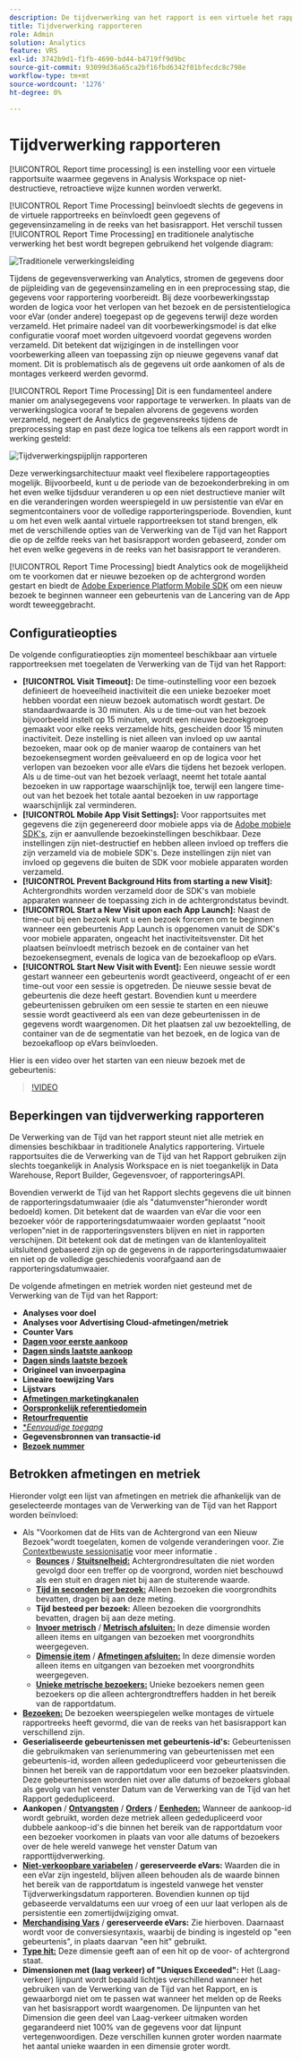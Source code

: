 ```yaml
---
description: De tijdverwerking van het rapport is een virtuele het rapportreeks plaatsen die gegevens om op een niet-destructieve, retroactieve manier toelaat worden verwerkt.
title: Tijdverwerking rapporteren
role: Admin
solution: Analytics
feature: VRS
exl-id: 3742b9d1-f1fb-4690-bd44-b4719ff9d9bc
source-git-commit: 93099d36a65ca2bf16fbd6342f01bfecdc8c798e
workflow-type: tm+mt
source-wordcount: '1276'
ht-degree: 0%

---
```


# Tijdverwerking rapporteren

[!UICONTROL Report time processing] is een instelling voor een virtuele rapportsuite waarmee gegevens in Analysis Workspace op niet-destructieve, retroactieve wijze kunnen worden verwerkt.

[!UICONTROL Report Time Processing] beïnvloedt slechts de gegevens in de virtuele rapportreeks en beïnvloedt geen gegevens of gegevensinzameling in de reeks van het basisrapport. Het verschil tussen [!UICONTROL Report Time Processing] en traditionele analytische verwerking het best wordt begrepen gebruikend het volgende diagram:

![Traditionele verwerkingsleiding](assets/google1.jpg)

Tijdens de gegevensverwerking van Analytics, stromen de gegevens door de pijpleiding van de gegevensinzameling en in een preprocessing stap, die gegevens voor rapportering voorbereidt. Bij deze voorbewerkingsstap worden de logica voor het verlopen van het bezoek en de persistentielogica voor eVar (onder andere) toegepast op de gegevens terwijl deze worden verzameld. Het primaire nadeel van dit voorbewerkingsmodel is dat elke configuratie vooraf moet worden uitgevoerd voordat gegevens worden verzameld. Dit betekent dat wijzigingen in de instellingen voor voorbewerking alleen van toepassing zijn op nieuwe gegevens vanaf dat moment. Dit is problematisch als de gegevens uit orde aankomen of als de montages verkeerd werden gevormd.

[!UICONTROL Report Time Processing] Dit is een fundamenteel andere manier om analysegegevens voor rapportage te verwerken. In plaats van de verwerkingslogica vooraf te bepalen alvorens de gegevens worden verzameld, negeert de Analytics de gegevensreeks tijdens de preprocessing stap en past deze logica toe telkens als een rapport wordt in werking gesteld:

![Tijdverwerkingspijplijn rapporteren](assets/google2.jpg)

Deze verwerkingsarchitectuur maakt veel flexibelere rapportageopties mogelijk. Bijvoorbeeld, kunt u de periode van de bezoekonderbreking in om het even welke tijdsduur veranderen u op een niet destructieve manier wilt en die veranderingen worden weerspiegeld in uw persistentie van eVar en segmentcontainers voor de volledige rapporteringsperiode. Bovendien, kunt u om het even welk aantal virtuele rapportreeksen tot stand brengen, elk met de verschillende opties van de Verwerking van de Tijd van het Rapport die op de zelfde reeks van het basisrapport worden gebaseerd, zonder om het even welke gegevens in de reeks van het basisrapport te veranderen.

[!UICONTROL Report Time Processing] biedt Analytics ook de mogelijkheid om te voorkomen dat er nieuwe bezoeken op de achtergrond worden gestart en biedt de [Adobe Experience Platform Mobile SDK](https://experienceleague.adobe.com/docs/mobile.html) om een nieuw bezoek te beginnen wanneer een gebeurtenis van de Lancering van de App wordt teweeggebracht.

## Configuratieopties

De volgende configuratieopties zijn momenteel beschikbaar aan virtuele rapportreeksen met toegelaten de Verwerking van de Tijd van het Rapport:

* **[!UICONTROL Visit Timeout]:** De time-outinstelling voor een bezoek definieert de hoeveelheid inactiviteit die een unieke bezoeker moet hebben voordat een nieuw bezoek automatisch wordt gestart. De standaardwaarde is 30 minuten. Als u de time-out van het bezoek bijvoorbeeld instelt op 15 minuten, wordt een nieuwe bezoekgroep gemaakt voor elke reeks verzamelde hits, gescheiden door 15 minuten inactiviteit. Deze instelling is niet alleen van invloed op uw aantal bezoeken, maar ook op de manier waarop de containers van het bezoekensegment worden geëvalueerd en op de logica voor het verlopen van bezoeken voor alle eVars die tijdens het bezoek verlopen. Als u de time-out van het bezoek verlaagt, neemt het totale aantal bezoeken in uw rapportage waarschijnlijk toe, terwijl een langere time-out van het bezoek het totale aantal bezoeken in uw rapportage waarschijnlijk zal verminderen.
* **[!UICONTROL Mobile App Visit Settings]:** Voor rapportsuites met gegevens die zijn gegenereerd door mobiele apps via de [Adobe mobiele SDK&#39;s](https://experienceleague.adobe.com/docs/mobile.html), zijn er aanvullende bezoekinstellingen beschikbaar. Deze instellingen zijn niet-destructief en hebben alleen invloed op treffers die zijn verzameld via de mobiele SDK&#39;s. Deze instellingen zijn niet van invloed op gegevens die buiten de SDK voor mobiele apparaten worden verzameld.
* **[!UICONTROL Prevent Background Hits from starting a new Visit]:** Achtergrondhits worden verzameld door de SDK&#39;s van mobiele apparaten wanneer de toepassing zich in de achtergrondstatus bevindt.
* **[!UICONTROL Start a New Visit upon each App Launch]:** Naast de time-out bij een bezoek kunt u een bezoek forceren om te beginnen wanneer een gebeurtenis App Launch is opgenomen vanuit de SDK&#39;s voor mobiele apparaten, ongeacht het inactiviteitsvenster. Dit het plaatsen beïnvloedt metrisch bezoek en de container van het bezoekensegment, evenals de logica van de bezoekafloop op eVars.
* **[!UICONTROL Start New Visit with Event]:** Een nieuwe sessie wordt gestart wanneer een gebeurtenis wordt geactiveerd, ongeacht of er een time-out voor een sessie is opgetreden. De nieuwe sessie bevat de gebeurtenis die deze heeft gestart. Bovendien kunt u meerdere gebeurtenissen gebruiken om een sessie te starten en een nieuwe sessie wordt geactiveerd als een van deze gebeurtenissen in de gegevens wordt waargenomen. Dit het plaatsen zal uw bezoektelling, de container van de de segmentatie van het bezoek, en de logica van de bezoekafloop op eVars beïnvloeden.

Hier is een video over het starten van een nieuw bezoek met de gebeurtenis:

>[!VIDEO](https://video.tv.adobe.com/v/23129/?quality=12)

## Beperkingen van tijdverwerking rapporteren

De Verwerking van de Tijd van het rapport steunt niet alle metriek en dimensies beschikbaar in traditionele Analytics rapportering. Virtuele rapportsuites die de Verwerking van de Tijd van het Rapport gebruiken zijn slechts toegankelijk in Analysis Workspace en is niet toegankelijk in Data Warehouse, Report Builder, Gegevensvoer, of rapporteringsAPI.

Bovendien verwerkt de Tijd van het Rapport slechts gegevens die uit binnen de rapporteringsdatumwaaier (die als &quot;datumvenster&quot;hieronder wordt bedoeld) komen. Dit betekent dat de waarden van eVar die voor een bezoeker vóór de rapporteringsdatumwaaier worden geplaatst &quot;nooit verlopen&quot;niet in de rapporteringsvensters blijven en niet in rapporten verschijnen. Dit betekent ook dat de metingen van de klantenloyaliteit uitsluitend gebaseerd zijn op de gegevens in de rapporteringsdatumwaaier en niet op de volledige geschiedenis voorafgaand aan de rapporteringsdatumwaaier.

De volgende afmetingen en metriek worden niet gesteund met de Verwerking van de Tijd van het Rapport:

* **Analyses voor doel**
* **Analyses voor Advertising Cloud-afmetingen/metriek**
* **Counter Vars**
* [**Dagen voor eerste aankoop**](/help/components/dimensions/days-before-first-purchase.md)
* [**Dagen sinds laatste aankoop**](/help/components/dimensions/days-since-last-purchase.md)
* [**Dagen sinds laatste bezoek**](/help/components/dimensions/days-since-last-visit.md)
* **Origineel van invoerpagina**
* **Lineaire toewijzing Vars**
* **Lijstvars**
* [**Afmetingen marketingkanalen**](/help/components/dimensions/marketing-channel.md)
* [**Oorspronkelijk referentiedomein**](/help/components/dimensions/original-referring-domain.md)
* [**Retourfrequentie**](/help/components/dimensions/return-frequency.md)
* [**Eenvoudige toegang*](/help/components/metrics/single-access.md)
* **Gegevensbronnen van transactie-id**
* [**Bezoek nummer**](/help/components/dimensions/visit-number.md)

## Betrokken afmetingen en metriek

Hieronder volgt een lijst van afmetingen en metriek die afhankelijk van de geselecteerde montages van de Verwerking van de Tijd van het Rapport worden beïnvloed:

* Als &quot;Voorkomen dat de Hits van de Achtergrond van een Nieuw Bezoek&quot;wordt toegelaten, komen de volgende veranderingen voor. Zie [Contextbewuste sessionisatie](vrs-mobile-visit-processing.md) voor meer informatie .
   * [**Bounces**](/help/components/metrics/bounces.md) / [**Stuitsnelheid:**](/help/components/metrics/bounce-rate.md) Achtergrondresultaten die niet worden gevolgd door een treffer op de voorgrond, worden niet beschouwd als een stuit en dragen niet bij aan de stuiterende waarde.
   * [**Tijd in seconden per bezoek:**](/help/components/metrics/time-spent-per-visit.md) Alleen bezoeken die voorgrondhits bevatten, dragen bij aan deze meting.
   * **Tijd besteed per bezoek:** Alleen bezoeken die voorgrondhits bevatten, dragen bij aan deze meting.
   * [**Invoer metrisch**](/help/components/metrics/entries.md) / [**Metrisch afsluiten:**](/help/components/metrics/exits.md) In deze dimensie worden alleen items en uitgangen van bezoeken met voorgrondhits weergegeven.
   * [**Dimensie item**](/help/components/dimensions/entry-dimensions.md) / [**Afmetingen afsluiten:**](/help/components/dimensions/exit-dimensions.md) In deze dimensie worden alleen items en uitgangen van bezoeken met voorgrondhits weergegeven.
   * [**Unieke metrische bezoekers:**](/help/components/metrics/unique-visitors.md) Unieke bezoekers nemen geen bezoekers op die alleen achtergrondtreffers hadden in het bereik van de rapportdatum.
* [**Bezoeken:**](/help/components/metrics/visits.md) De bezoeken weerspiegelen welke montages de virtuele rapportreeks heeft gevormd, die van de reeks van het basisrapport kan verschillend zijn.
* **Geserialiseerde gebeurtenissen met gebeurtenis-id&#39;s:** Gebeurtenissen die gebruikmaken van serienummering van gebeurtenissen met een gebeurtenis-id, worden alleen gededupliceerd voor gebeurtenissen die binnen het bereik van de rapportdatum voor een bezoeker plaatsvinden. Deze gebeurtenissen worden niet over alle datums of bezoekers globaal als gevolg van het venster Datum van de Verwerking van de Tijd van het Rapport gededupliceerd.
* **Aankopen** / [**Ontvangsten**](/help/components/metrics/revenue.md) / [**Orders**](/help/components/metrics/orders.md) / [**Eenheden:**](/help/components/metrics/units.md) Wanneer de aankoop-id wordt gebruikt, worden deze metriek alleen gededupliceerd voor dubbele aankoop-id&#39;s die binnen het bereik van de rapportdatum voor een bezoeker voorkomen in plaats van voor alle datums of bezoekers over de hele wereld vanwege het venster Datum van rapporttijdverwerking.
* [**Niet-verkoopbare variabelen**](/help/components/dimensions/evar.md) / **gereserveerde eVars:** Waarden die in een eVar zijn ingesteld, blijven alleen behouden als de waarde binnen het bereik van de rapportdatum is ingesteld vanwege het venster Tijdverwerkingsdatum rapporteren. Bovendien kunnen op tijd gebaseerde vervaldatums een uur vroeg of een uur laat verlopen als de persistentie een zomertijdwijziging omvat.
* [**Merchandising Vars**](/help/components/dimensions/evar-merchandising.md) / **gereserveerde eVars:** Zie hierboven. Daarnaast wordt voor de conversiesyntaxis, waarbij de binding is ingesteld op &quot;een gebeurtenis&quot;, in plaats daarvan &quot;een hit&quot; gebruikt.
* [**Type hit:**](/help/components/dimensions/hit-type.md) Deze dimensie geeft aan of een hit op de voor- of achtergrond staat.
* **Dimensionen met (laag verkeer) of &quot;Uniques Exceeded&quot;:** Het (Laag-verkeer) lijnpunt wordt bepaald lichtjes verschillend wanneer het gebruiken van de Verwerking van de Tijd van het Rapport, en is gewaarborgd niet om te passen wat wanneer het melden op de Reeks van het basisrapport wordt waargenomen. De lijnpunten van het Dimension die geen deel van Laag-verkeer uitmaken worden gegarandeerd niet 100% van de gegevens voor dat lijnpunt vertegenwoordigen. Deze verschillen kunnen groter worden naarmate het aantal unieke waarden in een dimensie groter wordt.
